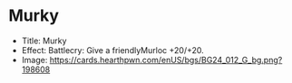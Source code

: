 # Murky
- Title:  Murky
- Effect:  Battlecry: Give a friendlyMurloc +20/+20.
- Image:  https://cards.hearthpwn.com/enUS/bgs/BG24_012_G_bg.png?198608
